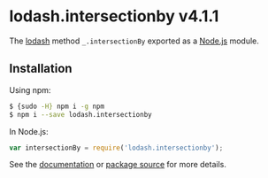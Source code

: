 # lodash.intersectionby v4.1.1

The [lodash](https://lodash.com/) method `_.intersectionBy` exported as a [Node.js](https://nodejs.org/) module.

## Installation

Using npm:
```bash
$ {sudo -H} npm i -g npm
$ npm i --save lodash.intersectionby
```

In Node.js:
```js
var intersectionBy = require('lodash.intersectionby');
```

See the [documentation](https://lodash.com/docs#intersectionBy) or [package source](https://github.com/lodash/lodash/blob/4.1.1-npm-packages/lodash.intersectionby) for more details.
